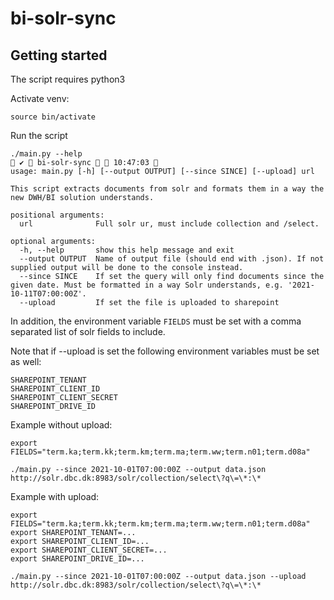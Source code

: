 # bi-solr-sync

## Getting started
The script requires python3

Activate venv:
```
source bin/activate
```

Run the script
```
./main.py --help                                                                                                                                                                                                                                                                   ✔  bi-solr-sync   10:47:03  
usage: main.py [-h] [--output OUTPUT] [--since SINCE] [--upload] url

This script extracts documents from solr and formats them in a way the new DWH/BI solution understands.

positional arguments:
  url              Full solr ur, must include collection and /select.

optional arguments:
  -h, --help       show this help message and exit
  --output OUTPUT  Name of output file (should end with .json). If not supplied output will be done to the console instead.
  --since SINCE    If set the query will only find documents since the given date. Must be formatted in a way Solr understands, e.g. '2021-10-11T07:00:00Z'.
  --upload         If set the file is uploaded to sharepoint
```
In addition, the environment variable `FIELDS` must be set with a comma separated list of solr fields to include.

Note that if --upload is set the following environment variables must be set as well:
```
SHAREPOINT_TENANT
SHAREPOINT_CLIENT_ID
SHAREPOINT_CLIENT_SECRET
SHAREPOINT_DRIVE_ID
```

Example without upload:
```
export FIELDS="term.ka;term.kk;term.km;term.ma;term.ww;term.n01;term.d08a"

./main.py --since 2021-10-01T07:00:00Z --output data.json http://solr.dbc.dk:8983/solr/collection/select\?q\=\*:\*
```
Example with upload:
```
export FIELDS="term.ka;term.kk;term.km;term.ma;term.ww;term.n01;term.d08a"
export SHAREPOINT_TENANT=...
export SHAREPOINT_CLIENT_ID=...
export SHAREPOINT_CLIENT_SECRET=...
export SHAREPOINT_DRIVE_ID=...

./main.py --since 2021-10-01T07:00:00Z --output data.json --upload http://solr.dbc.dk:8983/solr/collection/select\?q\=\*:\*
```
